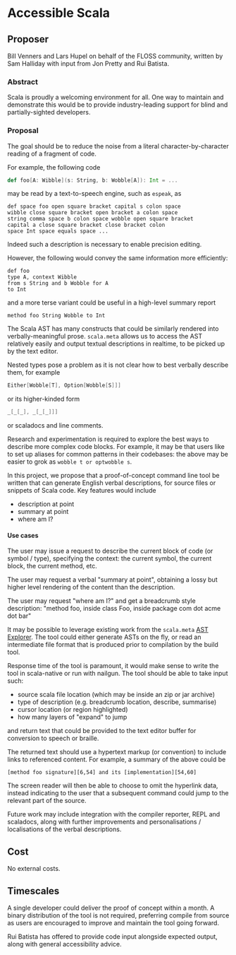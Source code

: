 # Accessible Scala

## Proposer

Bill Venners and Lars Hupel on behalf of the FLOSS community, written by Sam
Halliday with input from Jon Pretty and Rui Batista.

### Abstract

Scala is proudly a welcoming environment for all. One way to maintain and
demonstrate this would be to provide industry-leading support for blind and
partially-sighted developers.

### Proposal

The goal should be to reduce the noise from a literal character-by-character
reading of a fragment of code.

For example, the following code

```scala
def foo[A: Wibble](s: String, b: Wobble[A]): Int = ...
```

may be read by a text-to-speech engine, such as `espeak`, as

```
def space foo open square bracket capital s colon space
wibble close square bracket open bracket a colon space
string comma space b colon space wobble open square bracket
capital a close square bracket close bracket colon
space Int space equals space ...
```

Indeed such a description is necessary to enable precision editing.

However, the following would convey the same information more efficiently:

```
def foo
type A, context Wibble
from s String and b Wobble for A
to Int
```

and a more terse variant could be useful in a high-level summary report

```
method foo String Wobble to Int
```

The Scala AST has many constructs that could be similarly rendered into
verbally-meaningful prose. `scala.meta` allows us to access the AST relatively
easily and output textual descriptions in realtime, to be picked up by the text
editor.

Nested types pose a problem as it is not clear how to best verbally describe
them, for example

```scala
Either[Wobble[T], Option[Wobble[S]]]
```

or its higher-kinded form

```scala
_[_[_], _[_[_]]]
```

or scaladocs and line comments.

Research and experimentation is required to explore the best ways to describe
more complex code blocks. For example, it may be that users like to set up
aliases for common patterns in their codebases: the above may be easier to grok
as `wobble t or optwobble s`.

In this project, we propose that a proof-of-concept command line tool be written
that can generate English verbal descriptions, for source files or snippets of
Scala code. Key features would include

- description at point
- summary at point
- where am I?

#### Use cases

The user may issue a request to describe the current block of code (or symbol /
type), specifying the context: the current symbol, the current block, the
current method, etc.

The user may request a verbal "summary at point", obtaining a lossy but higher
level rendering of the content than the description.

The user may request "where am I?" and get a breadcrumb style description:
"method foo, inside class Foo, inside package com dot acme dot bar"

It may be possible to leverage existing work from the `scala.meta` [AST
Explorer](https://blog.buildo.io/exploring-scala-ast-in-your-browser-dc0b1fb743e0).
The tool could either generate ASTs on the fly, or read an intermediate file
format that is produced prior to compilation by the build tool.

Response time of the tool is paramount, it would make sense to write the tool in
scala-native or run with nailgun. The tool should be able to take input such:

- source scala file location (which may be inside an zip or jar archive)
- type of description (e.g. breadcrumb location, describe, summarise)
- cursor location (or region highlighted)
- how many layers of "expand" to jump

and return text that could be provided to the text editor buffer for conversion
to speech or braille.

The returned text should use a hypertext markup (or convention) to include links
to referenced content. For example, a summary of the above could be

```
[method foo signature][6,54] and its [implementation][54,60]
```

The screen reader will then be able to choose to omit the hyperlink data,
instead indicating to the user that a subsequent command could jump to the
relevant part of the source.

Future work may include integration with the compiler reporter, REPL and
scaladocs, along with further improvements and personalisations / localisations
of the verbal descriptions.

## Cost

No external costs.

## Timescales

A single developer could deliver the proof of concept within a month. A binary
distribution of the tool is not required, preferring compile from source as
users are encouraged to improve and maintain the tool going forward.

Rui Batista has offered to provide code input alongside expected output, along
with general accessibility advice.
